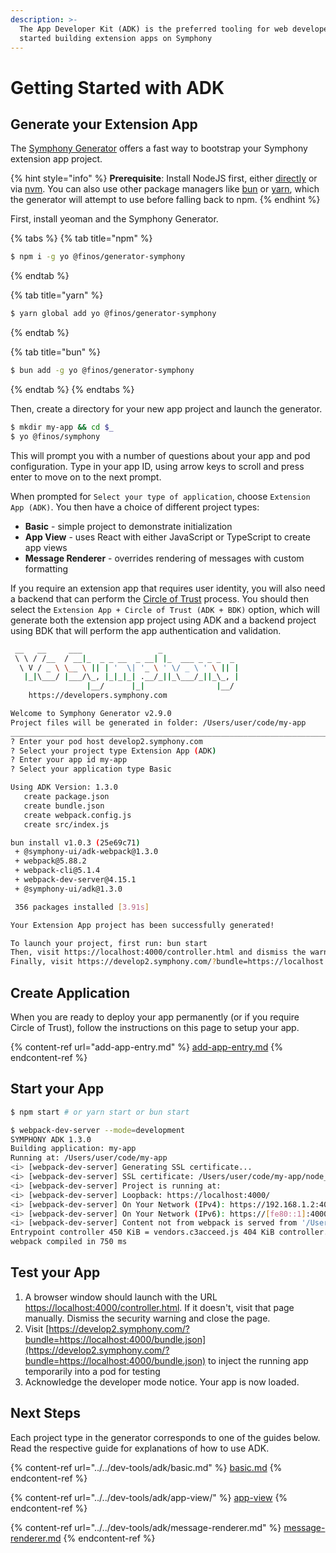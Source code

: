 ```yaml
---
description: >-
  The App Developer Kit (ADK) is the preferred tooling for web developers to get
  started building extension apps on Symphony
---
```


# Getting Started with ADK

## Generate your Extension App

The [Symphony Generator](../../dev-tools/generator.md) offers a fast way to bootstrap your Symphony extension app project.

{% hint style="info" %}
**Prerequisite**: Install NodeJS first, either [directly](https://nodejs.org/en) or via [nvm](https://github.com/nvm-sh/nvm). You can also use other package managers like [bun](https://bun.sh) or [yarn](https://yarnpkg.com), which the generator will attempt to use before falling back to npm.
{% endhint %}

First, install yeoman and the Symphony Generator.

{% tabs %}
{% tab title="npm" %}
```bash
$ npm i -g yo @finos/generator-symphony
```
{% endtab %}

{% tab title="yarn" %}
```bash
$ yarn global add yo @finos/generator-symphony
```
{% endtab %}

{% tab title="bun" %}
```bash
$ bun add -g yo @finos/generator-symphony
```
{% endtab %}
{% endtabs %}

Then, create a directory for your new app project and launch the generator.

```bash
$ mkdir my-app && cd $_
$ yo @finos/symphony
```

This will prompt you with a number of questions about your app and pod configuration. Type in your app ID, using arrow keys to scroll and press enter to move on to the next prompt.

When prompted for `Select your type of application`, choose `Extension App (ADK)`. You then have a choice of different project types:

* **Basic** - simple project to demonstrate initialization
* **App View** - uses React with either JavaScript or TypeScript to create app views
* **Message Renderer** - overrides rendering of messages with custom formatting

If you require an extension app that requires user identity, you will also need a backend that can perform the [Circle of Trust](../app-authentication/circle-of-trust-authentication.md) process. You should then select the `Extension App + Circle of Trust (ADK + BDK)` option, which will generate both the extension app project using ADK and a backend project using BDK that will perform the app authentication and validation.

```bash
 __   __     ___                 _
 \ \ / /__  / __|_  _ _ __  _ __| |_  ___ _ _ _  _
  \ V / _ \ \__ \ || | '  \| '_ \ ' \/ _ \ ' \ || |
   |_|\___/ |___/\_, |_|_|_| .__/_||_\___/_||_\_, |
                 |__/      |_|                |__/
	https://developers.symphony.com

Welcome to Symphony Generator v2.9.0
Project files will be generated in folder: /Users/user/code/my-app
______________________________________________________________________________________________________
? Enter your pod host develop2.symphony.com
? Select your project type Extension App (ADK)
? Enter your app id my-app
? Select your application type Basic

Using ADK Version: 1.3.0
   create package.json
   create bundle.json
   create webpack.config.js
   create src/index.js

bun install v1.0.3 (25e69c71)
 + @symphony-ui/adk-webpack@1.3.0
 + webpack@5.88.2
 + webpack-cli@5.1.4
 + webpack-dev-server@4.15.1
 + @symphony-ui/adk@1.3.0

 356 packages installed [3.91s]

Your Extension App project has been successfully generated!

To launch your project, first run: bun start
Then, visit https://localhost:4000/controller.html and dismiss the warning
Finally, visit https://develop2.symphony.com/?bundle=https://localhost:4000/bundle.json
```

## Create Application

When you are ready to deploy your app permanently (or if you require Circle of Trust), follow the instructions on this page to setup your app.

{% content-ref url="add-app-entry.md" %}
[add-app-entry.md](add-app-entry.md)
{% endcontent-ref %}

## Start your App

```bash
$ npm start # or yarn start or bun start

$ webpack-dev-server --mode=development
SYMPHONY ADK 1.3.0
Building application: my-app
Running at: /Users/user/code/my-app
<i> [webpack-dev-server] Generating SSL certificate...
<i> [webpack-dev-server] SSL certificate: /Users/user/code/my-app/node_modules/.cache/webpack-dev-server/server.pem
<i> [webpack-dev-server] Project is running at:
<i> [webpack-dev-server] Loopback: https://localhost:4000/
<i> [webpack-dev-server] On Your Network (IPv4): https://192.168.1.2:4000/
<i> [webpack-dev-server] On Your Network (IPv6): https://[fe80::1]:4000/
<i> [webpack-dev-server] Content not from webpack is served from '/Users/user/code/my-app/node_modules/@symphony-ui/adk-webpack/dist' directory
Entrypoint controller 450 KiB = vendors.c3acceed.js 404 KiB controller.26a834b5.js 46.4 KiB
webpack compiled in 750 ms

```

## Test your App

1. A browser window should launch with the URL [https://localhost:4000/controller.html](https://localhost:4000/controller.html). If it doesn't, visit that page manually. Dismiss the security warning and close the page.
2. Visit [https://develop2.symphony.com/?bundle=https://localhost:4000/bundle.json](https://develop2.symphony.com/?bundle=https://localhost:4000/bundle.json) to inject the running app temporarily into a pod for testing
3. Acknowledge the developer mode notice. Your app is now loaded.

## Next Steps

Each project type in the generator corresponds to one of the guides below. Read the respective guide for explanations of how to use ADK.

{% content-ref url="../../dev-tools/adk/basic.md" %}
[basic.md](../../dev-tools/adk/basic.md)
{% endcontent-ref %}

{% content-ref url="../../dev-tools/adk/app-view/" %}
[app-view](../../dev-tools/adk/app-view/)
{% endcontent-ref %}

{% content-ref url="../../dev-tools/adk/message-renderer.md" %}
[message-renderer.md](../../dev-tools/adk/message-renderer.md)
{% endcontent-ref %}
